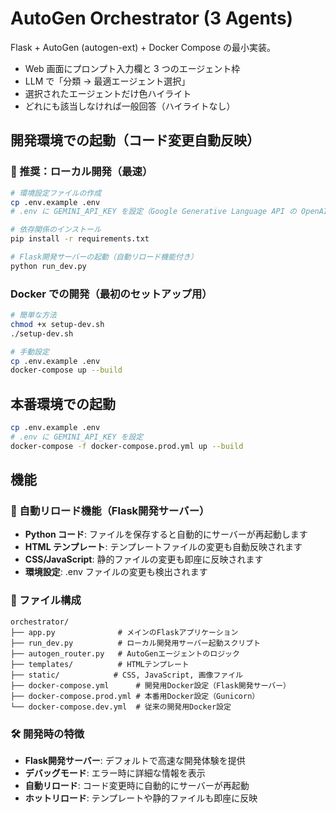 # AutoGen Orchestrator (3 Agents)

Flask + AutoGen (autogen-ext) + Docker Compose の最小実装。
- Web 画面にプロンプト入力欄と 3 つのエージェント枠
- LLM で「分類 → 最適エージェント選択」
- 選択されたエージェントだけ色ハイライト
- どれにも該当しなければ一般回答（ハイライトなし）

## 開発環境での起動（コード変更自動反映）

### 🚀 推奨：ローカル開発（最速）
```bash
# 環境設定ファイルの作成
cp .env.example .env
# .env に GEMINI_API_KEY を設定（Google Generative Language API の OpenAI互換）

# 依存関係のインストール
pip install -r requirements.txt

# Flask開発サーバーの起動（自動リロード機能付き）
python run_dev.py
```

### Docker での開発（最初のセットアップ用）
```bash
# 簡単な方法
chmod +x setup-dev.sh
./setup-dev.sh

# 手動設定
cp .env.example .env
docker-compose up --build
```

## 本番環境での起動
```bash
cp .env.example .env
# .env に GEMINI_API_KEY を設定
docker-compose -f docker-compose.prod.yml up --build
```

## 機能

### 🔄 自動リロード機能（Flask開発サーバー）
- **Python コード**: ファイルを保存すると自動的にサーバーが再起動します
- **HTML テンプレート**: テンプレートファイルの変更も自動反映されます  
- **CSS/JavaScript**: 静的ファイルの変更も即座に反映されます
- **環境設定**: .env ファイルの変更も検出されます

### 📁 ファイル構成
```
orchestrator/
├── app.py              # メインのFlaskアプリケーション
├── run_dev.py          # ローカル開発用サーバー起動スクリプト
├── autogen_router.py   # AutoGenエージェントのロジック
├── templates/          # HTMLテンプレート
├── static/            # CSS, JavaScript, 画像ファイル
├── docker-compose.yml      # 開発用Docker設定（Flask開発サーバー）
├── docker-compose.prod.yml # 本番用Docker設定（Gunicorn）
└── docker-compose.dev.yml  # 従来の開発用Docker設定
```

### 🛠️ 開発時の特徴
- **Flask開発サーバー**: デフォルトで高速な開発体験を提供
- **デバッグモード**: エラー時に詳細な情報を表示
- **自動リロード**: コード変更時に自動的にサーバーが再起動
- **ホットリロード**: テンプレートや静的ファイルも即座に反映

